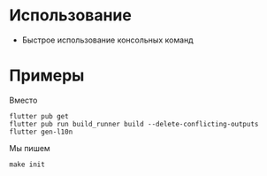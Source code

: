 # Использование
- Быстрое использование консольных команд

# Примеры
Вместо

	flutter pub get
	flutter pub run build_runner build --delete-conflicting-outputs
	flutter gen-l10n

Мы пишем

    make init
